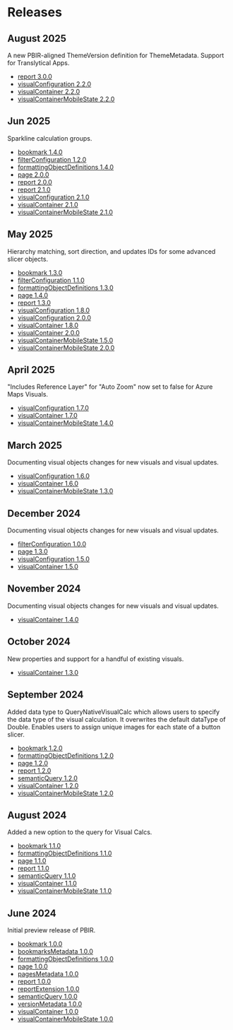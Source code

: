 # Releases

## August 2025

A new PBIR-aligned ThemeVersion definition for ThemeMetadata. Support for Translytical Apps.

- [report 3.0.0](./definition/report/CHANGELOG.md#3.0.0)
- [visualConfiguration 2.2.0](./definition/visualConfiguration/CHANGELOG.md#2.2.0)
- [visualContainer 2.2.0](./definition/visualContainer/CHANGELOG.md#2.2.0)
- [visualContainerMobileState 2.2.0](./definition/visualContainerMobileState/CHANGELOG.md#2.2.0)

## Jun 2025

Sparkline calculation groups.

- [bookmark 1.4.0](./definition/bookmark/CHANGELOG.md#1.4.0)
- [filterConfiguration 1.2.0](./definition/filterConfiguration/CHANGELOG.md#1.2.0)
- [formattingObjectDefinitions 1.4.0](./definition/formattingObjectDefinitions/CHANGELOG.md#1.4.0)
- [page 2.0.0](./definition/page/CHANGELOG.md#2.0.0)
- [report 2.0.0](./definition/report/CHANGELOG.md#2.0.0)
- [report 2.1.0](./definition/report/CHANGELOG.md#2.1.0)
- [visualConfiguration 2.1.0](./definition/visualConfiguration/CHANGELOG.md#2.1.0)
- [visualContainer 2.1.0](./definition/visualContainer/CHANGELOG.md#2.1.0)
- [visualContainerMobileState 2.1.0](./definition/visualContainerMobileState/CHANGELOG.md#2.1.0)

## May 2025

Hierarchy matching, sort direction, and updates IDs for some advanced slicer objects.

- [bookmark 1.3.0](./definition/bookmark/CHANGELOG.md#1.3.0)
- [filterConfiguration 1.1.0](./definition/filterConfiguration/CHANGELOG.md#1.1.0)
- [formattingObjectDefinitions 1.3.0](./definition/formattingObjectDefinitions/CHANGELOG.md#1.3.0)
- [page 1.4.0](./definition/page/CHANGELOG.md#1.4.0)
- [report 1.3.0](./definition/report/CHANGELOG.md#1.3.0)
- [visualConfiguration 1.8.0](./definition/visualConfiguration/CHANGELOG.md#1.8.0)
- [visualConfiguration 2.0.0](./definition/visualConfiguration/CHANGELOG.md#2.0.0)
- [visualContainer 1.8.0](./definition/visualContainer/CHANGELOG.md#1.8.0)
- [visualContainer 2.0.0](./definition/visualContainer/CHANGELOG.md#2.0.0)
- [visualContainerMobileState 1.5.0](./definition/visualContainerMobileState/CHANGELOG.md#1.5.0)
- [visualContainerMobileState 2.0.0](./definition/visualContainerMobileState/CHANGELOG.md#2.0.0)

## April 2025

"Includes Reference Layer" for "Auto Zoom" now set to false for Azure Maps Visuals.

- [visualConfiguration 1.7.0](./definition/visualConfiguration/CHANGELOG.md#1.7.0)
- [visualContainer 1.7.0](./definition/visualContainer/CHANGELOG.md#1.7.0)
- [visualContainerMobileState 1.4.0](./definition/visualContainerMobileState/CHANGELOG.md#1.4.0)

## March 2025

Documenting visual objects changes for new visuals and visual updates.

- [visualConfiguration 1.6.0](./definition/visualConfiguration/CHANGELOG.md#1.6.0)
- [visualContainer 1.6.0](./definition/visualContainer/CHANGELOG.md#1.6.0)
- [visualContainerMobileState 1.3.0](./definition/visualContainerMobileState/CHANGELOG.md#1.3.0)

## December 2024

Documenting visual objects changes for new visuals and visual updates.

- [filterConfiguration 1.0.0](./definition/filterConfiguration/CHANGELOG.md#1.0.0)
- [page 1.3.0](./definition/page/CHANGELOG.md#1.3.0)
- [visualConfiguration 1.5.0](./definition/visualConfiguration/CHANGELOG.md#1.5.0)
- [visualContainer 1.5.0](./definition/visualContainer/CHANGELOG.md#1.5.0)

## November 2024

Documenting visual objects changes for new visuals and visual updates.

- [visualContainer 1.4.0](./definition/visualContainer/CHANGELOG.md#1.4.0)

## October 2024

New properties and support for a handful of existing visuals.

- [visualContainer 1.3.0](./definition/visualContainer/CHANGELOG.md#1.3.0)

## September 2024

Added data type to QueryNativeVisualCalc which allows users to specify the data type of the visual calculation. It overwrites the default dataType of Double. Enables users to assign unique images for each state of a button slicer.

- [bookmark 1.2.0](./definition/bookmark/CHANGELOG.md#1.2.0)
- [formattingObjectDefinitions 1.2.0](./definition/formattingObjectDefinitions/CHANGELOG.md#1.2.0)
- [page 1.2.0](./definition/page/CHANGELOG.md#1.2.0)
- [report 1.2.0](./definition/report/CHANGELOG.md#1.2.0)
- [semanticQuery 1.2.0](./definition/semanticQuery/CHANGELOG.md#1.2.0)
- [visualContainer 1.2.0](./definition/visualContainer/CHANGELOG.md#1.2.0)
- [visualContainerMobileState 1.2.0](./definition/visualContainerMobileState/CHANGELOG.md#1.2.0)

## August 2024

Added a new option to the query for Visual Calcs.

- [bookmark 1.1.0](./definition/bookmark/CHANGELOG.md#1.1.0)
- [formattingObjectDefinitions 1.1.0](./definition/formattingObjectDefinitions/CHANGELOG.md#1.1.0)
- [page 1.1.0](./definition/page/CHANGELOG.md#1.1.0)
- [report 1.1.0](./definition/report/CHANGELOG.md#1.1.0)
- [semanticQuery 1.1.0](./definition/semanticQuery/CHANGELOG.md#1.1.0)
- [visualContainer 1.1.0](./definition/visualContainer/CHANGELOG.md#1.1.0)
- [visualContainerMobileState 1.1.0](./definition/visualContainerMobileState/CHANGELOG.md#1.1.0)

## June 2024

Initial preview release of PBIR.

- [bookmark 1.0.0](./definition/bookmark/CHANGELOG.md#1.0.0)
- [bookmarksMetadata 1.0.0](./definition/bookmarksMetadata/CHANGELOG.md#1.0.0)
- [formattingObjectDefinitions 1.0.0](./definition/formattingObjectDefinitions/CHANGELOG.md#1.0.0)
- [page 1.0.0](./definition/page/CHANGELOG.md#1.0.0)
- [pagesMetadata 1.0.0](./definition/pagesMetadata/CHANGELOG.md#1.0.0)
- [report 1.0.0](./definition/report/CHANGELOG.md#1.0.0)
- [reportExtension 1.0.0](./definition/reportExtension/CHANGELOG.md#1.0.0)
- [semanticQuery 1.0.0](./definition/semanticQuery/CHANGELOG.md#1.0.0)
- [versionMetadata 1.0.0](./definition/versionMetadata/CHANGELOG.md#1.0.0)
- [visualContainer 1.0.0](./definition/visualContainer/CHANGELOG.md#1.0.0)
- [visualContainerMobileState 1.0.0](./definition/visualContainerMobileState/CHANGELOG.md#1.0.0)